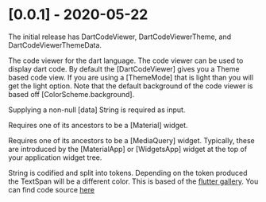 
# [0.0.1] - 2020-05-22

The initial release has DartCodeViewer, DartCodeViewerTheme, and DartCodeViewerThemeData.

The code viewer for the dart language. The code viewer can be used to display dart code. By default the [DartCodeViewer] gives you a Theme based code view. If you are using a [ThemeMode] that is light than you will get the light option. Note that the default background of the code viewer is based off [ColorScheme.background].

Supplying a non-null [data] String is required as input.

Requires one of its ancestors to be a [Material] widget.

Requires one of its ancestors to be a [MediaQuery] widget. Typically, these
are introduced by the [MaterialApp] or [WidgetsApp] widget at the top of
your application widget tree.

String is codified and split into tokens. Depending on the token produced the TextSpan will be a different color. This is based of the [flutter gallery](https://gallery.flutter.dev/). You can find code source [here](https://github.com/flutter/gallery/tree/master/lib/codeviewer)
